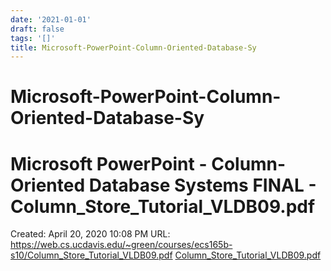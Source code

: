 ```yaml
---
date: '2021-01-01'
draft: false
tags: '[]'
title: Microsoft-PowerPoint-Column-Oriented-Database-Sy
---
```


# Microsoft-PowerPoint-Column-Oriented-Database-Sy

# Microsoft PowerPoint - Column-Oriented Database Systems FINAL - Column_Store_Tutorial_VLDB09.pdf
Created: April 20, 2020 10:08 PM
URL: https://web.cs.ucdavis.edu/~green/courses/ecs165b-s10/Column_Store_Tutorial_VLDB09.pdf
[Column_Store_Tutorial_VLDB09.pdf](Microsoft%20PowerPoint%20-%20Column-Oriented%20Database%20Sy%20567079ab3f934bc58ac751a19e277a10/Column_Store_Tutorial_VLDB09.pdf)

